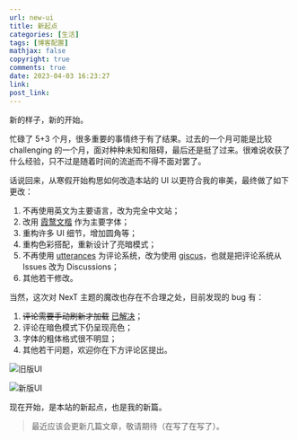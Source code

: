 ```yaml
---
url: new-ui
title: 新起点
categories: [生活]
tags: [博客配置]
mathjax: false
copyright: true
comments: true
date: 2023-04-03 16:23:27
link:
post_link:
---
```


新的样子，新的开始。

<!--more-->

忙碌了 5+3 个月，很多重要的事情终于有了结果。过去的一个月可能是比较 challenging 的一个月，面对种种未知和阻碍，最后还是挺了过来。很难说收获了什么经验，只不过是随着时间的流逝而不得不面对罢了。

话说回来，从寒假开始构思如何改造本站的 UI 以更符合我的审美，最终做了如下更改：

1. 不再使用英文为主要语言，改为完全中文站；
2. 改用 [霞鹜文楷](https://github.com/lxgw/LxgwWenKai) 作为主要字体；
3. 重构许多 UI 细节，增加圆角等；
4. 重构色彩搭配，重新设计了亮暗模式；
5. 不再使用 [utterances](https://github.com/utterance/utterances) 为评论系统，改为使用 [giscus](https://github.com/giscus/giscus)，也就是把评论系统从 Issues 改为 Discussions；
6. 其他若干修改。

当然，这次对 NexT 主题的魔改也存在不合理之处，目前发现的 bug 有：

1. ~~评论需要手动刷新才加载~~ [已解决](https://github.com/next-theme/hexo-next-giscus/commit/84531743bf8d86e12bb6f7950e81a5a135bc48c8)；
2. 评论在暗色模式下仍呈现亮色；
3. 字体的粗体格式很不明显；
4. 其他若干问题，欢迎你在下方评论区提出。

![旧版UI](https://article.biliimg.com/bfs/article/2dbc2aa46af9623a181a2e58f3edf4345dabdd89.png)

![新版UI](https://article.biliimg.com/bfs/article/b1a1c65cce9595a45dfc319311f1435409d1979c.png)

现在开始，是本站的新起点，也是我的新篇。

> 最近应该会更新几篇文章，敬请期待（在写了在写了）。
